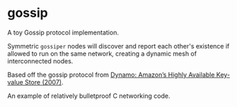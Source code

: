 gossip
======

A toy Gossip protocol implementation.

Symmetric `gossiper` nodes will discover and report each other's existence if allowed to run on the same network, creating a dynamic mesh of interconnected nodes.

Based off the gossip protocol from [Dynamo: Amazon’s Highly Available Key-value Store (2007)](http://www.allthingsdistributed.com/files/amazon-dynamo-sosp2007.pdf).

An example of relatively bulletproof C networking code.
